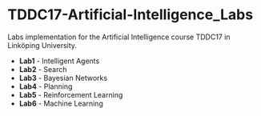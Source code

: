 # TDDC17-Artificial-Intelligence_Labs
Labs implementation for the Artificial Intelligence course TDDC17 in Linköping University.

* **Lab1** - Intelligent Agents
* **Lab2** - Search
* **Lab3** - Bayesian Networks
* **Lab4** - Planning
* **Lab5** - Reinforcement Learning
* **Lab6** - Machine Learning
